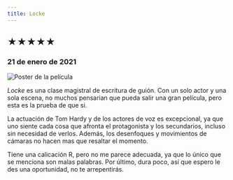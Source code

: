 ```yaml
---
title: Locke
---
```


## &starf;&starf;&starf;&starf;&starf;

### 21 de enero de 2021

![](../img/locke.webp "Poster de la película")

*Locke* es una clase magistral de escritura de guión.
Con un solo actor y una sola escena, no muchos pensarian que pueda salir una gran película, pero esta es la prueba de que si.

La actuación de Tom Hardy y de los actores de voz es excepcional, ya que uno siente cada cosa que afronta el protagonista y los secundarios, incluso sin necesidad de verlos.
Además, los desenfoques y movimientos de cámaras no hacen mas que resaltar el momento.

Tiene una calicación R, pero no me parece adecuada, ya que lo único que se menciona son malas palabras.
Por último, dura poco, así que espero le des una oportunidad, no te arrepentirás.
